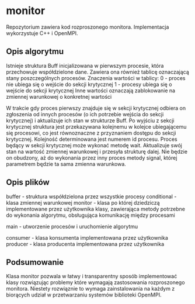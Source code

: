 # monitor

Repozytorium zawiera kod rozproszonego monitora. Implementacja wykorzystuje C++ i OpenMPI.

## Opis algorytmu

Istnieje struktura Buff inicjalizowana w pierwszym procesie, która przechowuje współdzielone dane. Zawiera ona również tablicę oznaczającą stany poszczególnych procesów. Znaczenia wartości w tablicy: 
0 - proces nie ubiega się o wejście do sekcji krytycznej 
1 - procesy ubiega się o wejście do sekcji krytycznej
Inne wartości oznaczają zablokowanie na zmiennej warunkowej o konkretnej wartości

W trakcie gdy proces pierwszy znajduje się w sekcji krytycznej odbiera on zgłoszenia od innych procesów (o ich potrzebie wejścia do sekcji krytycznej) i aktualizuje ich stan w strukturze Buff. Po wyjściu z sekcji krytycznej struktura jest przekazywana kolejnemu w kolejce ubiegającemu się procesowi, co jest równoznaczne z przyznaniem dostępu do sekcji krytycznej. Kolejność determinowana jest numerem id procesu. Proces będący w sekcji krytycznej może wykonać metodę wait. Aktualizuje swój stan na wartość zmiennej warunkowej i przesyła strukturę dalej. Nie będzie on obudzony, aż do wykonania przez inny proces metody signal, której parametrem będzie ta sama zmienna warunkowa.

## Opis plików

buffer - struktura współdzielona przez wszystkie procesy
conditional	- klasa zmiennej warunkowej
monitor	- klasa po której dziedziczą implementowane przez użytkownika klasy, zawierająca metody potrzebne do wykonania algorytmu, obsługująca komunikację między procesami

main - utworzenie procesów i uruchomienie algorytmu

consumer - klasa konsumenta implementowana przez użytkownika
producer - klasa producenta implementowana przez użytkownika

## Podsumowanie

Klasa monitor pozwala w łatwy i transparentny sposób implementować klasy rozwiązując problemy które wymagają zastosowania rozproszonego monitora. Niestety rozwiąznie to wymaga zainstalowania na każdym z biorących udział w przetwarzaniu systemów biblioteki OpenMPI.
